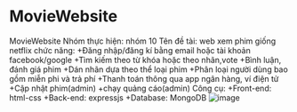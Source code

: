 # MovieWebsite
MovieWebsite
Nhóm thực hiện: nhóm 10
Tên đề tài: web xem phim giống netflix
chức năng:
+Đăng nhập/đăng kí bằng email hoặc tài khoản facebook/google
+Tìm kiếm theo từ khóa hoặc theo nhãn,vote
+Bình luận, đánh giá phim
+Dán nhãn dựa theo thể loại phim
+Phân loại người dùng bao gồm miễn phi và trả phí
+Thanh toán thông qua app ngân hàng, ví điện tử
+Cập nhật phim(admin)
+chạy quảng cáo(admin)
Công cụ:
+Front-end: html-css
+Back-end: expressjs
+Database: MongoDB
![image](https://github.com/buiduythong1810/MovieWebsite/assets/162859217/2ba9b3f1-5640-4282-b1e2-ccf871406499)
